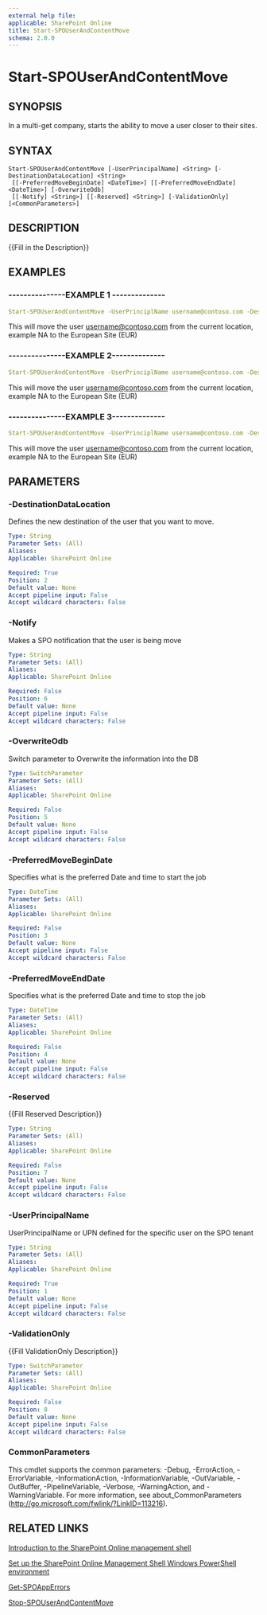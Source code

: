 ```yaml
---
external help file: 
applicable: SharePoint Online
title: Start-SPOUserAndContentMove
schema: 2.0.0
---
```


# Start-SPOUserAndContentMove

## SYNOPSIS
In a multi-get company, starts the ability to move a user closer to their sites.

## SYNTAX

```
Start-SPOUserAndContentMove [-UserPrincipalName] <String> [-DestinationDataLocation] <String>
 [[-PreferredMoveBeginDate] <DateTime>] [[-PreferredMoveEndDate] <DateTime>] [-OverwriteOdb]
 [[-Notify] <String>] [[-Reserved] <String>] [-ValidationOnly] [<CommonParameters>]
```

## DESCRIPTION
{{Fill in the Description}}

## EXAMPLES

### ---------------EXAMPLE 1 --------------
```yaml
Start-SPOUserAndContentMove -UserPrinciplName username@contoso.com -DestinationDataLocation EUR
```

This will move the user username@contoso.com from the current location, example NA to the European Site (EUR)

### ---------------EXAMPLE 2--------------
```yaml
Start-SPOUserAndContentMove -UserPrinciplName username@contoso.com -DestinationDataLocation EUR
```

This will move the user username@contoso.com from the current location, example NA to the European Site (EUR)


### ---------------EXAMPLE 3--------------
```yaml
Start-SPOUserAndContentMove -UserPrinciplName username@contoso.com -DestinationDataLocation EUR
```

This will move the user username@contoso.com from the current location, example NA to the European Site (EUR)



## PARAMETERS

### -DestinationDataLocation
Defines the new destination of the user that you want to move.

```yaml
Type: String
Parameter Sets: (All)
Aliases: 
Applicable: SharePoint Online

Required: True
Position: 2
Default value: None
Accept pipeline input: False
Accept wildcard characters: False
```

### -Notify
Makes a SPO notification that the user is being move

```yaml
Type: String
Parameter Sets: (All)
Aliases: 
Applicable: SharePoint Online

Required: False
Position: 6
Default value: None
Accept pipeline input: False
Accept wildcard characters: False
```

### -OverwriteOdb
Switch parameter to Overwrite the information into the DB 

```yaml
Type: SwitchParameter
Parameter Sets: (All)
Aliases: 
Applicable: SharePoint Online

Required: False
Position: 5
Default value: None
Accept pipeline input: False
Accept wildcard characters: False
```

### -PreferredMoveBeginDate
Specifies what is the preferred Date and time to start the job

```yaml
Type: DateTime
Parameter Sets: (All)
Aliases: 
Applicable: SharePoint Online

Required: False
Position: 3
Default value: None
Accept pipeline input: False
Accept wildcard characters: False
```

### -PreferredMoveEndDate
Specifies what is the preferred Date and time to stop the job

```yaml
Type: DateTime
Parameter Sets: (All)
Aliases: 
Applicable: SharePoint Online

Required: False
Position: 4
Default value: None
Accept pipeline input: False
Accept wildcard characters: False
```

### -Reserved
{{Fill Reserved Description}}

```yaml
Type: String
Parameter Sets: (All)
Aliases: 
Applicable: SharePoint Online

Required: False
Position: 7
Default value: None
Accept pipeline input: False
Accept wildcard characters: False
```

### -UserPrincipalName
UserPrincipalName or UPN defined for the specific user on the SPO tenant

```yaml
Type: String
Parameter Sets: (All)
Aliases: 
Applicable: SharePoint Online

Required: True
Position: 1
Default value: None
Accept pipeline input: False
Accept wildcard characters: False
```

### -ValidationOnly
{{Fill ValidationOnly Description}}

```yaml
Type: SwitchParameter
Parameter Sets: (All)
Aliases: 
Applicable: SharePoint Online

Required: False
Position: 8
Default value: None
Accept pipeline input: False
Accept wildcard characters: False
```

### CommonParameters
This cmdlet supports the common parameters: -Debug, -ErrorAction, -ErrorVariable, -InformationAction, -InformationVariable, -OutVariable, -OutBuffer, -PipelineVariable, -Verbose, -WarningAction, and -WarningVariable. For more information, see about_CommonParameters (http://go.microsoft.com/fwlink/?LinkID=113216).



## RELATED LINKS

[Introduction to the SharePoint Online management shell]()

[Set up the SharePoint Online Management Shell Windows PowerShell environment]()

[Get-SPOAppErrors](Get-SPOAppErrors.md)

[Stop-SPOUserAndContentMove](Stop-SPOUserAndContentMove.md)
